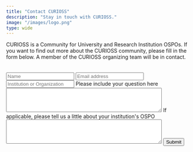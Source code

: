 ```yaml
---
title: "Contact CURIOSS"
description: "Stay in touch with CURIOSS."
image: "/images/logo.png"
type: wide
---
```


CURIOSS is a Community for University and Research Institution OSPOs. If you want to find out more about the CURIOSS community, please fill in the form below. A member of the CURIOSS organizing team will be in contact. 

<section class="section" style="padding-top: 20px; padding-bottom: 20px;">
  <div class="container">
   <div class="col-md-6">
    <div class="bg-white p-4">
          <form action="https://docs.google.com/forms/d/e/1FAIpQLSdhSsURaiS-molwKRlFPnvqncCx1Vd0BmRs0ATl75z5R2-YxA/formResponse" target="_blank" method="post">
            <input type="text" id="name" name="name" class="form-control mb-4 px-0" placeholder="Name" required>
            <input type="text" id="email" name="email" class="form-control mb-4 px-0" placeholder="Email address" required>
            <input type="text" id="organization" name="organization" class="form-control mb-4 px-0" placeholder="Institution or Organization" required>
            <label for="question">Please include your question here</label>
            <textarea id="question" name="question" rows="4" cols="50" required>
            </textarea>
            <label for="ospo_info">If applicable, please tell us a little about your institution's OSPO</label>
            <textarea id="ospo_info" name="ospo_info" rows="4" cols="50">
            </textarea>
            <input class="btn btn-primary" type="submit" value="Submit">
          </form>
    </div>
  </div>
</section>    
